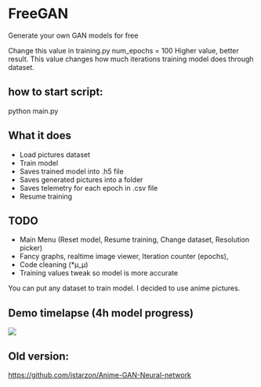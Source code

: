 # FreeGAN
Generate your own GAN models for free

Change this value in training.py
num_epochs = 100
Higher value, better result. This value changes how much iterations training model does through dataset.

## how to start script:
python main.py

## What it does
- Load pictures dataset
- Train model 
- Saves trained model into .h5 file
- Saves generated pictures into a folder
- Saves telemetry for each epoch in .csv file
- Resume training

## TODO
- Main Menu (Reset model, Resume training, Change dataset, Resolution picker)
- Fancy graphs, realtime image viewer, Iteration counter (epochs), 
- Code cleaning (*μ_μ)
- Training values tweak so model is more accurate


You can put any dataset to train model. I decided to use anime pictures.

## Demo timelapse (4h model progress)
![](https://github.com/jstarzon/Anime-GAN-Neural-network/blob/main/evo.gif)

## Old version:
https://github.com/jstarzon/Anime-GAN-Neural-network
